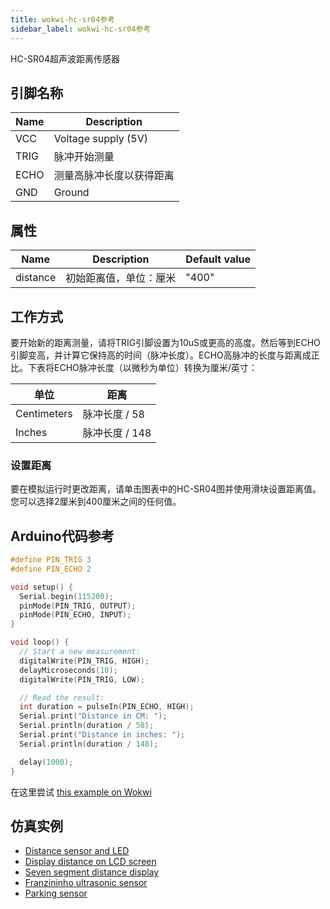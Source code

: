```yaml
---
title: wokwi-hc-sr04参考
sidebar_label: wokwi-hc-sr04参考
---
```


HC-SR04超声波距离传感器

<wokwi-hc-sr04 />

## 引脚名称

| Name | Description              |
| ---- | ------------------------ |
| VCC  | Voltage supply (5V)      |
| TRIG | 脉冲开始测量             |
| ECHO | 测量高脉冲长度以获得距离 |
| GND  | Ground                   |

## 属性

| Name     | Description            | Default value |
| -------- | ---------------------- | ------------- |
| distance | 初始距离值，单位：厘米 | "400"         |

## 工作方式

要开始新的距离测量，请将TRIG引脚设置为10uS或更高的高度。然后等到ECHO引脚变高，并计算它保持高的时间（脉冲长度）。ECHO高脉冲的长度与距离成正比。下表将ECHO脉冲长度（以微秒为单位）转换为厘米/英寸：

| 单位        | 距离           |
| ----------- | -------------- |
| Centimeters | 脉冲长度 / 58  |
| Inches      | 脉冲长度 / 148 |

### 设置距离

要在模拟运行时更改距离，请单击图表中的HC-SR04图并使用滑块设置距离值。您可以选择2厘米到400厘米之间的任何值。

## Arduino代码参考

```cpp
#define PIN_TRIG 3
#define PIN_ECHO 2

void setup() {
  Serial.begin(115200);
  pinMode(PIN_TRIG, OUTPUT);
  pinMode(PIN_ECHO, INPUT);
}

void loop() {
  // Start a new measurement:
  digitalWrite(PIN_TRIG, HIGH);
  delayMicroseconds(10);
  digitalWrite(PIN_TRIG, LOW);

  // Read the result:
  int duration = pulseIn(PIN_ECHO, HIGH);
  Serial.print("Distance in CM: ");
  Serial.println(duration / 58);
  Serial.print("Distance in inches: ");
  Serial.println(duration / 148);

  delay(1000);
}
```

在这里尝试 [this example on Wokwi](https://wokwi.com/projects/304444938977804866)

## 仿真实例

- [Distance sensor and LED](https://wokwi.com/projects/290056311044833800)
- [Display distance on LCD screen](https://wokwi.com/projects/290043622233997832)
- [Seven segment distance display](https://wokwi.com/projects/295030553275532810)
- [Franzininho ultrasonic sensor](https://wokwi.com/projects/302020345098928648)
- [Parking sensor](https://wokwi.com/projects/290964046833779209)
